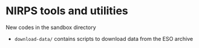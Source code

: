 # NIRPS tools and utilities

New codes in the sandbox directory

- `download-data/` contains scripts to download data from the ESO archive
